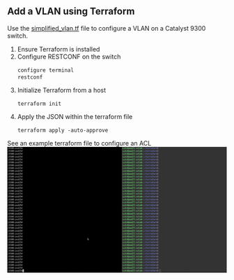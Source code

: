 ## Add a VLAN using Terraform
Use the [simplified_vlan.tf](simplified_acl_and_vlan.tf) file to configure a VLAN on a Catalyst 9300 switch. 

1. Ensure Terraform is installed
1. Configure RESTCONF on the switch 
    ```
    configure terminal
    restconf 
     ```
1. Initialize Terraform from a host
   ```
   terraform init
   ``` 
1. Apply the JSON within the terraform file
   ```
   terraform apply -auto-approve
   ```

See an example terraform file to configure an ACL
![](vlan.gif)
